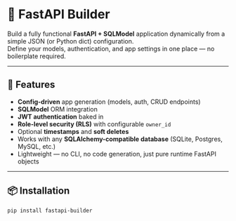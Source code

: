 # 🧩 FastAPI Builder

Build a fully functional **FastAPI + SQLModel** application dynamically from a simple JSON (or Python dict) configuration.  
Define your models, authentication, and app settings in one place — no boilerplate required.

---

## 🚀 Features

- **Config-driven** app generation (models, auth, CRUD endpoints)
- **SQLModel** ORM integration
- **JWT authentication** baked in
- **Role-level security (RLS)** with configurable `owner_id`
- Optional **timestamps** and **soft deletes**
- Works with any **SQLAlchemy-compatible database** (SQLite, Postgres, MySQL, etc.)
- Lightweight — no CLI, no code generation, just pure runtime FastAPI objects

---

## 📦 Installation

```bash
pip install fastapi-builder
